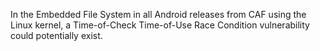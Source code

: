 In the Embedded File System in all Android releases from CAF using the Linux kernel, a Time-of-Check Time-of-Use Race Condition vulnerability could potentially exist.